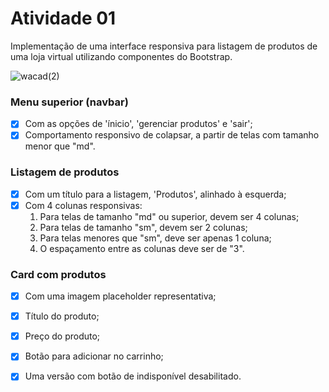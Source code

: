 # Atividade 01

Implementação de uma interface responsiva para listagem de produtos de uma loja virtual utilizando componentes do Bootstrap.

![wacad(2)](https://github.com/carolsbraz/webacademy/assets/48094755/3aeeb323-da40-4965-9866-92f98c679b2d)

### Menu superior (navbar)

 - [x] Com as opções de 'ínicio', 'gerenciar produtos' e 'sair';
 - [x] Comportamento responsivo de colapsar, a partir de telas com tamanho menor que "md".

### Listagem de produtos

 - [x] Com um título para a listagem, 'Produtos', alinhado à esquerda;
 - [x] Com 4 colunas responsivas:
	1. Para telas de tamanho "md" ou superior, devem ser 4 colunas;
	2. Para telas de tamanho "sm", devem ser 2 colunas;
	3. Para telas menores que "sm", deve ser apenas 1 coluna;
	4. O espaçamento entre as colunas deve ser de "3".

### Card com produtos

 - [x] Com uma imagem placeholder representativa;
 - [x] Título do produto;
 - [x] Preço do produto;
 - [x] Botão para adicionar no carrinho;
 - [x] Uma versão com botão de indisponível desabilitado.

